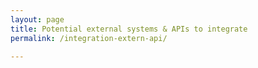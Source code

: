 ```yaml
---
layout: page
title: Potential external systems & APIs to integrate
permalink: /integration-extern-api/

---
```

